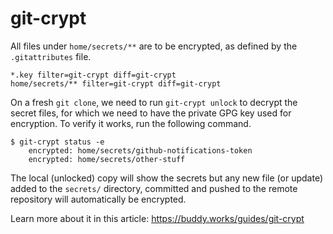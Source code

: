 git-crypt
=========

All files under `home/secrets/**` are to be encrypted, as defined by the `.gitattributes` file.

```
*.key filter=git-crypt diff=git-crypt
home/secrets/** filter=git-crypt diff=git-crypt
```

On a fresh `git clone`, we need to run `git-crypt unlock` to decrypt the secret files, for which we need to have the private GPG key used for encryption. To verify it works, run the following command.

```shell
$ git-crypt status -e
    encrypted: home/secrets/github-notifications-token
    encrypted: home/secrets/other-stuff
```

The local (unlocked) copy will show the secrets but any new file (or update) added to the `secrets/` directory, committed and pushed to the remote repository will automatically be encrypted.

Learn more about it in this article: https://buddy.works/guides/git-crypt
